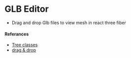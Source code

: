 # GLB Editor

- Drag and drop Glb files to view mesh in react three fiber

#### Referances

- [Tree classes]('https://www.30secondsofcode.org/articles/s/js-data-structures-tree')
- [drag & drop]('https://gltf-viewer.donmccurdy.com/')
